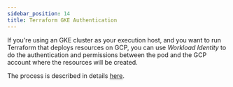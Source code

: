 ```yaml
---
sidebar_position: 14
title: Terraform GKE Authentication
---
```


If you're using an GKE cluster as your execution host, and you want to run Terraform that deploys resources on GCP, you can use *Workload Identity* to do the authentication and permissions between the pod and the GCP account where the resources will be created.

The process is described in details [here](https://cloud.google.com/kubernetes-engine/docs/how-to/workload-identity#gcloud_3).



